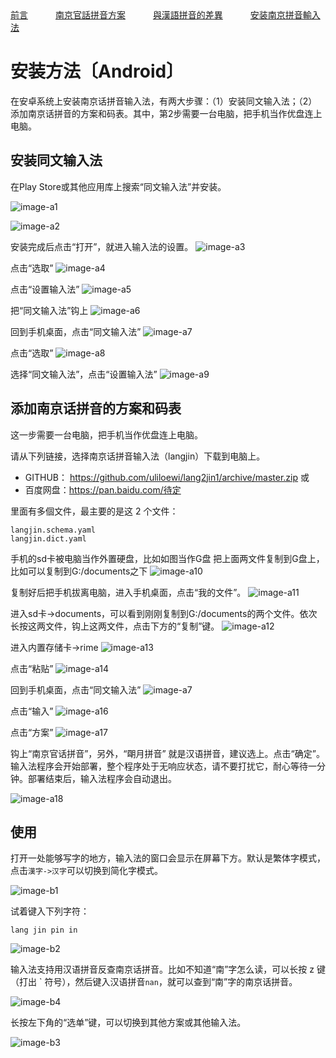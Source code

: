 
<tr>
<td><a style="margin-right: 40px;" href="https://uliloewi.github.io/LangJinPinIn/CiwnIwn">前言</a></td>
<td ><a style="margin-right: 40px;" href="https://uliloewi.github.io/LangJinPinIn/PinInFangAng">南京官話拼音方案</a></td>
<td ><a style="margin-right: 40px;" href="https://uliloewi.github.io/LangJinPinIn/LinIwnChaI">與漢語拼音的差異</a></td>
<td ><a style="margin-right: 40px;" href="https://uliloewi.github.io/LangJinPinIn/angzhuangfa">安装南京拼音輸入法</a></td>
</tr>

# 安装方法〔Android〕



在安卓系统上安装南京话拼音输入法，有两大步骤：（1）安装同文输入法；（2）添加南京话拼音的方案和码表。其中，第2步需要一台电脑，把手机当作优盘连上电脑。

## 安装同文输入法

在Play Store或其他应用库上搜索“同文输入法”并安装。

![image-a1]

![image-a2]

安装完成后点击“打开”，就进入输入法的设置。
![image-a3]


点击“选取”
![image-a4]

点击“设置输入法”
![image-a5]

把“同文输入法”钩上
![image-a6]

回到手机桌面，点击“同文输入法”
![image-a7]

点击“选取”
![image-a8]

选择“同文输入法”，点击“设置输入法”
![image-a9]


## 添加南京话拼音的方案和码表

这一步需要一台电脑，把手机当作优盘连上电脑。

请从下列链接，选择南京话拼音输入法（langjin）下载到电脑上。
- GITHUB： https://github.com/uliloewi/lang2jin1/archive/master.zip
或
- 百度网盘：https://pan.baidu.com/待定


里面有多個文件，最主要的是这 2 个文件：

```
langjin.schema.yaml
langjin.dict.yaml
```

手机的sd卡被电脑当作外置硬盘，比如如图当作G盘
把上面两文件复制到G盘上，比如可以复制到G:/documents之下
![image-a10]

复制好后把手机拔离电脑，进入手机桌面，点击“我的文件”。
![image-a11]

进入sd卡->documents，可以看到刚刚复制到G:/documents的两个文件。依次长按这两文件，钩上这两文件，点击下方的“复制”键。
![image-a12]

进入内置存储卡->rime
![image-a13]

点击“粘贴”
![image-a14]

回到手机桌面，点击“同文输入法”
![image-a7]

点击“输入”
![image-a16]

点击“方案”
![image-a17]

钩上“南京官话拼音”，另外，“朙月拼音” 就是汉语拼音，建议选上。点击“确定”。输入法程序会开始部署，整个程序处于无响应状态，请不要打扰它，耐心等待一分钟。部署结束后，输入法程序会自动退出。

![image-a18]

## 使用

打开一处能够写字的地方，输入法的窗口会显示在屏幕下方。默认是繁体字模式，点击`漢字->汉字`可以切换到简化字模式。

![image-b1]

试着键入下列字符：

```
lang jin pin in
```

![image-b2]

输入法支持用汉语拼音反查南京话拼音。比如不知道“南”字怎么读，可以长按 z 键（打出 \` 符号），然后键入汉语拼音`nan`，就可以查到“南”字的南京话拼音。

![image-b4]

长按左下角的“选单”键，可以切换到其他方案或其他输入法。

![image-b3]

[image-a1]: https://uliloewi.github.io/LangJinPinIn/img/trimeAA1.jpg
[image-a2]: https://uliloewi.github.io/LangJinPinIn/img/trimeAA2.jpg
[image-a3]: https://uliloewi.github.io/LangJinPinIn/img/trimeAA3.jpg
[image-a4]: https://uliloewi.github.io/LangJinPinIn/img/trimeAA4.jpg
[image-a5]: https://uliloewi.github.io/LangJinPinIn/img/trimeAA5.jpg
[image-a6]: https://uliloewi.github.io/LangJinPinIn/img/trimeAA6.jpg
[image-a7]: https://uliloewi.github.io/LangJinPinIn/img/trimeAA7.jpg
[image-a8]: https://uliloewi.github.io/LangJinPinIn/img/trimeAA8.jpg
[image-a9]: https://uliloewi.github.io/LangJinPinIn/img/trimeAA9.jpg
[image-a10]: https://uliloewi.github.io/LangJinPinIn/img/trimeAA10.jpg
[image-a11]: https://uliloewi.github.io/LangJinPinIn/img/trimeAA11.jpg
[image-a12]: https://uliloewi.github.io/LangJinPinIn/img/trimeAA12.jpg
[image-a13]: https://uliloewi.github.io/LangJinPinIn/img/trimeAA13.jpg
[image-a14]: https://uliloewi.github.io/LangJinPinIn/img/trimeAA14.jpg
[image-a16]: https://uliloewi.github.io/LangJinPinIn/img/trimeAA16.jpg
[image-a17]: https://uliloewi.github.io/LangJinPinIn/img/trimeAA17.jpg
[image-a18]: https://uliloewi.github.io/LangJinPinIn/img/trimeAA18.jpg

[image-b1]: https://uliloewi.github.io/LangJinPinIn/img/trimeB1.jpg
[image-b2]: https://uliloewi.github.io/LangJinPinIn/img/trimeB2.jpg
[image-b3]: https://uliloewi.github.io/LangJinPinIn/img/trimeB3.jpg
[image-b4]: https://uliloewi.github.io/LangJinPinIn/img/trimeB4.jpg

